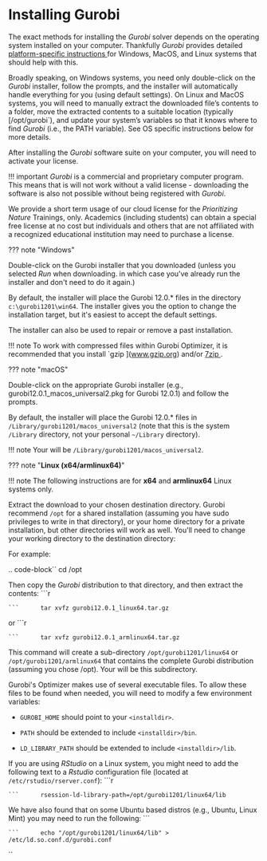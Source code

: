 # Installing Gurobi

The exact methods for installing the *Gurobi* solver depends on the operating system installed on your computer. Thankfully *Gurobi* provides detailed [platform-specific instructions ](https://support.gurobi.com/hc/en-us/articles/4534161999889-How-do-I-install-Gurobi-Optimizer) for Windows, MacOS, and Linux systems that should help with this. 

Broadly speaking, on Windows systems, you need only double-click on the *Gurobi* installer, follow the prompts, and the installer will automatically handle everything for you (using default settings). On Linux and MacOS systems, you will need to manually extract the downloaded file’s contents to a folder, move the extracted contents to a suitable location (typically [/opt/gurobi`), and update your system’s variables so that it knows where to find *Gurobi* (i.e., the PATH variable). See OS specific instructions below for more details.

After installing the *Gurobi* software suite on your computer, you will need to activate your license.

!!! important
    *Gurobi* is a commercial and proprietary computer program. This means that is will not work without a valid license - downloading the software is also not possible without being registered with *Gurobi*. 
   
   We provide a short term usage of our cloud license for the *Prioritizing Nature* Trainings, only. Academics (including students) can obtain a special free license at no cost but individuals and others that are not affiliated with a recognized educational institution may need to purchase a license.

??? note "Windows"

   Double-click on the Gurobi installer that you downloaded (unless you selected *Run* when downloading. in which case you've already run the installer and don't need to do it again.)

   By default, the installer will place the Gurobi 12.0.* files in the directory `c:\gurobi1201\win64`. The installer gives you the option to change the installation target, but it's easiest to accept the default settings.

   The installer can also be used to repair or remove a past installation.

   !!! note
    To work with compressed files within Gurobi Optimizer, it is recommended that you install `gzip ](www.gzip.org) and/or [7zip ](https://www.7-zip.org).

??? note "macOS"

   Double-click on the appropriate Gurobi installer (e.g., gurobi12.0.1_macos_universal2.pkg for Gurobi 12.0.1) and follow the prompts.

   By default, the installer will place the Gurobi 12.0.* files in `/Library/gurobi1201/macos_universal2` (note that this is the system `/Library` directory, not your personal `~/Library` directory).

   !!! note
    Your <installdir>  will be `/Library/gurobi1201/macos_universal2`.

??? note "**Linux (x64/armlinux64)**"
   
   !!! note
    The following instructions are for **x64** and **armlinux64** Linux systems only.

   Extract the download to your chosen destination directory. Gurobi recommend `/opt` for a shared installation (assuming you have sudo privileges to write in that directory), or your home directory for a private installation, but other directories will work as well. You'll need to change your working directory to the destination directory:
   
   For example: 
   
   .. code-block``
cd /opt
      
   Then copy the *Gurobi* distribution to that directory, and then extract the contents:
    ```r

    ```      tar xvfz gurobi12.0.1_linux64.tar.gz

   or
    ```r

    ```      tar xvfz gurobi12.0.1_armlinux64.tar.gz

   This command will create a sub-directory `/opt/gurobi1201/linux64` or `/opt/gurobi1201/armlinux64` that contains the complete Gurobi distribution (assuming you chose /opt). Your <installdir> will be this subdirectory.

   Gurobi's Optimizer makes use of several executable files. To allow these files to be found when needed, you will need to modify a few environment variables:

   - `GUROBI_HOME` should point to your `<installdir>`.

   - `PATH` should be extended to include `<installdir>/bin`.
      
   - `LD_LIBRARY_PATH` should be extended to include `<installdir>/lib`.

   If you are using *RStudio* on a Linux system, you might need to add the following text to a *Rstudio* configuration file (located at `/etc/rstudio/rserver.conf`):
    ```r

    ```      rsession-ld-library-path=/opt/gurobi1201/linux64/lib

   We have also found that on some Ubuntu based distros (e.g., Ubuntu, Linux Mint) you may need to run the following:
    ```

    ```      echo "/opt/gurobi1201/linux64/lib" > /etc/ld.so.conf.d/gurobi.conf
``
